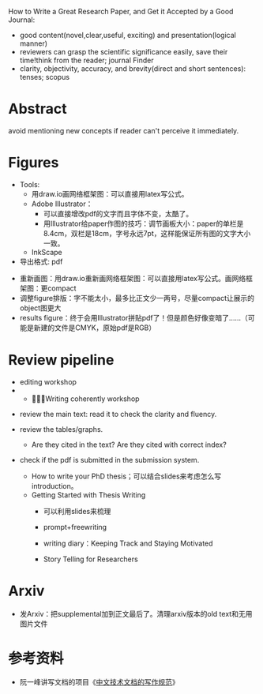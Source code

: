 How to Write a Great Research Paper, and Get it Accepted by a Good Journal: 

- good content(novel,clear,useful, exciting) and presentation(logical manner)
- reviewers can grasp the scientific significance easily, save their time!think from the reader; journal Finder
- clarity, objectivity, accuracy, and brevity(direct and short sentences): tenses; scopus

# Abstract

avoid mentioning new concepts if reader can't perceive it immediately.


# Figures

- Tools: 
  - 用draw.io画网络框架图：可以直接用latex写公式。
  - Adobe Illustrator：
    - 可以直接增改pdf的文字而且字体不变，太酷了。
    - 用Illustrator给paper作图的技巧：调节画板大小：paper的单栏是8.4cm，双栏是18cm，字号永远7pt，这样能保证所有图的文字大小一致。
  - InkScape
- 导出格式: pdf

* 重新画图：用draw.io重新画网络框架图：可以直接用latex写公式。画网络框架图：更compact
* 调整figure排版：字不能太小，最多比正文少一两号，尽量compact让展示的object图更大
* results figure：终于会用Illustrator拼贴pdf了！但是颜色好像变暗了……（可能是新建的文件是CMYK，原始pdf是RGB）




# Review pipeline

* editing workshop
*   * 🧑🏻‍🏫Writing coherently workshop
 
- review the main text: read it to check the clarity and fluency.
- review the tables/graphs.
    - Are they cited in the text? Are they cited with correct index?
- check if the pdf is submitted in the submission system.

    * How to write your PhD thesis；可以结合slides来考虑怎么写introduction。
    * Getting Started with Thesis Writing
      * 可以利用slides来梳理
      * prompt+freewriting
      * writing diary：Keeping Track and Staying Motivated

      * Story Telling for Researchers
# Arxiv

* 发Arxiv：把supplemental加到正文最后了。清理arxiv版本的old text和无用图片文件

# 参考资料

  -  阮一峰讲写文档的项目《[中文技术文档的写作规范](https://github.com/ruanyf/document-style-guide)》




[1]:https://xinntao.github.io/records/%E6%B5%81%E7%A8%8B%E8%A7%84%E8%8C%83%E4%B8%8E%E7%BB%8F%E9%AA%8C/10-%E6%96%87%E7%8C%AE%E6%A0%BC%E5%BC%8F%E4%B8%8E%E7%AE%A1%E7%90%86.html